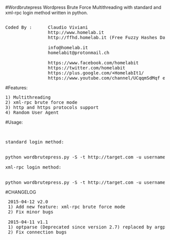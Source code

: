 #Wordbrutepress
Wordpress Brute Force Multithreading with standard and xml-rpc login method written in python.
<pre>	
Coded By :      Claudio Viviani
                http://www.homelab.it
                http://ffhd.homelab.it (Free Fuzzy Hashes Database)
                
                info@homelab.it
                homelabit@protonmail.ch

                https://www.facebook.com/homelabit
                https://twitter.com/homelabit
                https://plus.google.com/+HomelabIt1/
                https://www.youtube.com/channel/UCqqmSdMqf_exicCe_DjlBww
</pre>
#Features:
<pre>
1) Multithreading
2) xml-rpc brute force mode
3) http and https protocols support
4) Random User Agent
</pre>
#Usage:
<pre>
<br>
standard login method:
<br>
python wordbrutepress.py -S -t http://target.com -u username -w wordlist [--timeout]

xml-rpc login method:
<br>
python wordbrutepress.py -S -t http://target.com -u username -w wordlist [--timeout]
</pre>
#CHANGELOG
<pre>
 2015-04-12 v2.0
 1) Add new feature: xml-rpc brute force mode
 2) Fix minor bugs

 2015-04-11 v1.1
 1) optparse (Deprecated since version 2.7) replaced by argparse
 2) Fix connection bugs
</pre>
